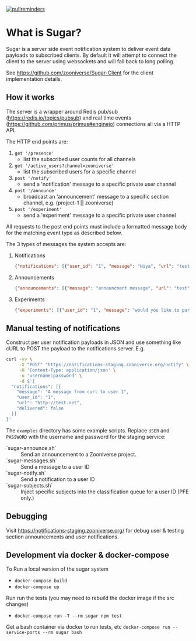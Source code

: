 [![pullreminders](https://pullreminders.com/badge.svg)](https://pullreminders.com?ref=badge)

# What is Sugar?
Sugar is a server side event notification system to deliver event data payloads to subscribed clients.
By default it will attempt to connect the client to the server using websockets and will fall back to long polling.

See https://github.com/zooniverse/Sugar-Client for the client implementation details.

## How it works
The server is a wrapper around Redis pub/sub (https://redis.io/topics/pubsub) and real time events (https://github.com/primus/primus#engineio) connections all via a HTTP API.

The HTTP end points are:
1. `get '/presence'`
   + list the subscribed user counts for all channels
0. `get '/active_users?channel=zooniverse'`
   + list the subscribed users for a specific channel
0. `post '/notify'`
   + send a 'notification' message to a specific private user channel
0. `post '/announce'`
   + broadcast an 'announcement' message to a specific section channel, e.g. (project-1 || zooniverse)
0. `post '/experiment'`
   + send a 'experiment' message to a specific private user channel

All requests to the post end points must include a formatted message body for the matching event type as described below.

The 3 types of messages the system accepts are:
1. Notifications
    ``` JSON
    {"notifications": [{"user_id": "1", "message": "Hiya", "url": "test", "delivered": "false"}]}
    ```
0. Announcements
   ``` JSON
   {"announcements": [{"message": "announcment message", "url": "test", "section": "zooniverse", "delivered": "false"}]}
   ```
0. Experiments
   ``` JSON
   {"experiments": [{"user_id": "1", "message": "would you like to participate?", "url": "test", "delivered": "false"}]}
   ```

## Manual testing of notifications
Construct per user notification payloads in JSON and use something like cURL to POST the payload to the notifications server.
E.g.
``` bash
curl -vv \
     -X "POST" "https://notifications-staging.zooniverse.org/notify" \
     -H 'Content-Type: application/json' \
     -u 'username:password' \
     -d $'{
  "notifications": [{
    "message": "A message from curl to user 1",
    "user_id": "1",
    "url": "http://test.net",
    "delivered": false
  }]
}'
```

The `examples` directory has some example scripts. Replace `USER` and `PASSWORD` with the username and password for the staging service:

<dl>
  <dt>`sugar-announce.sh`</dt>
  <dd>Send an announcement to a Zooniverse project.</dd>
  <dt>`sugar-messages.sh`</dt>
  <dd>Send a message to a user ID</dd>
  <dt>`sugar-notify.sh`</dt>
  <dd>Send a notification to a user ID</dd>
  <dt>`sugar-subjects.sh`</dt>
  <dd>Inject specific subjects into the classification queue for a user ID (PFE only.)</dd>
</dl>

## Debugging
Visit https://notifications-staging.zooniverse.org/ for debug user & testing section announcements and user notifications.

## Development via docker & docker-compose
To Run a local version of the sugar system
  + `docker-compose build`
  + `docker-compose up`

Run run the tests (you may need to rebuild the docker image if the src changes)
  + `docker-compose run -T --rm sugar npm test`

Get a bash container via docker to run tests, etc
`docker-compose run --service-ports --rm sugar bash`
